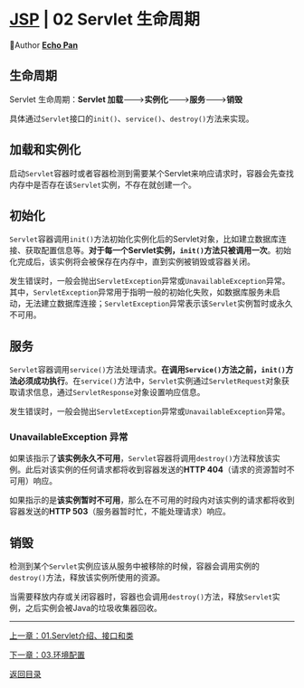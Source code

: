 # [JSP](./index.md) | 02 Servlet 生命周期

🌸Author [**Echo Pan**](https://github.com/echopan)

## 生命周期

Servlet 生命周期：**Servlet 加载**--->**实例化**--->**服务**--->**销毁**

具体通过``Servlet``接口的``init()``、``service()``、``destroy()``方法来实现。

## 加载和实例化

启动``Servlet``容器时或者容器检测到需要某个Servlet来响应请求时，容器会先查找内存中是否存在该``Servlet``实例，不存在就创建一个。

## 初始化

``Servlet``容器调用``init()``方法初始化实例化后的Servlet对象，比如建立数据库连接、获取配置信息等。**对于每一个Servlet实例，``init()``方法只被调用一次**。初始化完成后，该实例将会被保存在内存中，直到实例被销毁或容器关闭。

发生错误时，一般会抛出``ServletException``异常或``UnavailableException``异常。其中，``ServletException``异常用于指明一般的初始化失败，如数据库服务未启动，无法建立数据库连接；``ServletException``异常表示该``Servlet``实例暂时或永久不可用。

## 服务

``Servlet``容器调用``service()``方法处理请求。**在调用``Service()``方法之前，``init()``方法必须成功执行**。在``service()``方法中，``Servlet``实例通过``ServletRequest``对象获取请求信息，通过``ServletResponse``对象设置响应信息。

发生错误时，一般会抛出``ServletException``异常或``UnavailableException``异常。

### UnavailableException 异常

如果该指示了**该实例永久不可用**，``Servlet``容器将调用``destroy()``方法释放该实例。此后对该实例的任何请求都将收到容器发送的**HTTP 404**（请求的资源暂时不可用）响应。

如果指示的是**该实例暂时不可用**，那么在不可用的时段内对该实例的请求都将收到容器发送的**HTTP 503**（服务器暂时忙，不能处理请求）响应。

## 销毁

检测到某个``Servlet``实例应该从服务中被移除的时候，容器会调用实例的``destroy()``方法，释放该实例所使用的资源。

当需要释放内存或关闭容器时，容器也会调用``destroy()``方法，释放``Servlet``实例，之后实例会被Java的垃圾收集器回收。

***
[上一章：01.Servlet介绍、接口和类](./01.Servlet介绍、接口和类.md)  

[下一章：03.环境配置](./03.环境配置.md)  

[返回目录](./index.md)